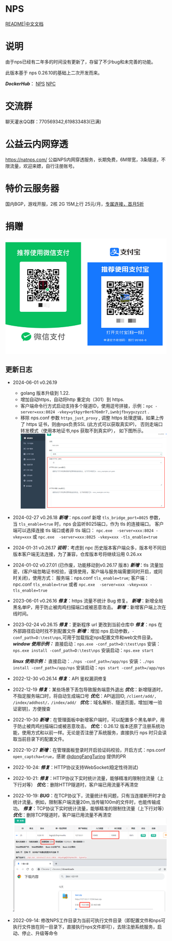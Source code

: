 # NPS

[README](https://github.com/zhangsean/nps/blob/master/README.md)|[中文文档](https://github.com/zhangsean/nps/blob/master/README_zh.md)

# 说明
由于nps已经有二年多的时间没有更新了，存留了不少bug和未完善的功能。

此版本基于 nps 0.26.10的基础上二次开发而来。

***DockerHub***： [NPS](https://hub.docker.com/r/yisier1/nps) [NPC](https://hub.docker.com/r/yisier1/npc)

# 交流群
聊天灌水QQ群：770569342,619833483(已满)

# 公益云内网穿透
https://natnps.com/
公益NPS内网穿透服务，长期免费，6M带宽，3条隧道，不限流量，欢迎来嫖，自行注册账号。

# 特价云服务器
国内BGP，游戏开服，2核 2G 15M上行 25元/月，[专属连接，首月5折](https://www.rainyun.com/MjY0MzY1_)


# 捐赠
![image](image/new/payCode.png)



## 更新日志
- 2024-06-01  v0.26.19
  - golang 版本升级到 1.22.
  - 增加自动https，自动将http 重定向（301）到 https.
  - 客户端命令行方式启动支持多个隧道ID，使用逗号拼接，示例：`npc -server=xxx:8024 -vkey=ytkpyr0er676m0r7,iwnbjfbvygvzyzzt` .
  - 移除 nps.conf 参数 `https_just_proxy` , 调整 https 处理逻辑，如果上传了 https 证书，则由nps负责SSL (此方式可以获取真实IP)，
      否则走端口转发模式（使用本地证书,nps 获取不到真实IP）， 如下图所示。
    ![image](image/new/https.png)



- 2024-02-27  v0.26.18
  ***新增***：nps.conf 新增 `tls_bridge_port=8025` 参数，当 `tls_enable=true` 时，nps 会监听8025端口，作为 tls 的连接端口。
             客户端可以选择连接 tls 端口或者非 tls 端口： `npc.exe  -server=xxx:8024 -vkey=xxx` 或 `npc.exe  -server=xxx:8025 -vkey=xxx -tls_enable=true`


- 2024-01-31  v0.26.17
  ***说明***：考虑到 npc 历史版本客户端众多，版本号不同旧版本客户端无法连接，为了兼容，仓库版本号将继续沿用 0.26.xx


- 2024-01-02  v0.27.01  (已作废，功能移动到v0.26.17 版本)
  ***新增***：tls 流量加密，(客户端忽略证书校验，谨慎使用，客户端与服务端需要同时开启，或同时关闭)，使用方式：
             服务端：nps.conf `tls_enable=true`;
             客户端：npc.conf `tls_enable=true` 或者 `npc.exe  -server=xxx -vkey=xxx -tls_enable=true`


- 2023-06-01  v0.26.16
  ***修复***：https 流量不统计 Bug 修复。
  ***新增***：新增全局黑名单IP，用于防止被肉鸡扫描端口或被恶意攻击。
  ***新增***：新增客户端上次在线时间。


- 2023-02-24  v0.26.15
  ***修复***：更新程序 url 更改到当前仓库中
  ***修复***：nps 在外部路径启动时找不到配置文件
  ***新增***：增加 nps 启动参数，`-conf_path=D:\test\nps`,可用于加载指定nps配置文件和web文件目录。
  ***window 使用示例：***
  直接启动：`nps.exe -conf_path=D:\test\nps`
  安装：`nps.exe install -conf_path=D:\test\nps`
  安装启动：`nps.exe start`

  ***linux 使用示例：***
  直接启动：`./nps -conf_path=/app/nps`
  安装：`./nps install -conf_path=/app/nps`
  安装启动：`nps start -conf_path=/app/nps`



- 2022-12-30  v0.26.14
  ***修复***：API 鉴权漏洞修复


- 2022-12-19
***修复***：某些场景下丢包导致服务端意外退出
***优化***：新增隧道时，不指定服务端口时，将自动生成端口号
***优化***：API返回ID, `/client/add/, /index/addhost/，/index/add/ `
***优化***：域名解析、隧道页面，增加[唯一验证密钥]，方便搜查


- 2022-10-30
***新增***：在管理面板中新增客户端时，可以配置多个黑名单IP，用于防止被肉鸡扫描端口或被恶意攻击。
***优化***：0.26.12 版本还原了注册系统功能，使用方式和以前一样。无论是否注册了系统服务，直接执行 nps 时只会读取当前目录下的配置文件。


- 2022-10-27
***新增***：在管理面板登录时开启验证码校验，开启方式：nps.conf `open_captcha=true`，感谢 [@dongFangTuring](https://github.com/dongFangTuring) 提供的PR


- 2022-10-24:
***修复***：HTTP协议支持WebSocket(稳定性待测试)


- 2022-10-21:
***修复***：HTTP协议下实时统计流量，能够精准的限制住流量（上下行对等）
***优化***：删除HTTP隧道时，客户端已用流量不再清空


- 2022-10-19:
***BUG***：在TCP协议下，流量统计有问题，只有当连接断开时才会统计流量。例如，限制客户端流量20m,当传输100m的文件时，也能传输成功。
***修复***：TCP协议下实时统计流量，能够精准的限制住流量（上下行对等）
***优化***：删除TCP隧道时，客户端已用流量不再清空
![image](image/new/tcp_limit.png)


- 2022-09-14:
修改NPS工作目录为当前可执行文件目录（即配置文件和nps可执行文件放在同一目录下，直接执行nps文件即可），去除注册系统服务，启动、停止、升级等命令
